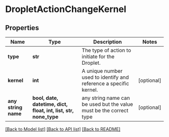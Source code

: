 # DropletActionChangeKernel


## Properties
Name | Type | Description | Notes
------------ | ------------- | ------------- | -------------
**type** | **str** | The type of action to initiate for the Droplet. | 
**kernel** | **int** | A unique number used to identify and reference a specific kernel. | [optional] 
**any string name** | **bool, date, datetime, dict, float, int, list, str, none_type** | any string name can be used but the value must be the correct type | [optional]

[[Back to Model list]](../README.md#documentation-for-models) [[Back to API list]](../README.md#documentation-for-api-endpoints) [[Back to README]](../README.md)


